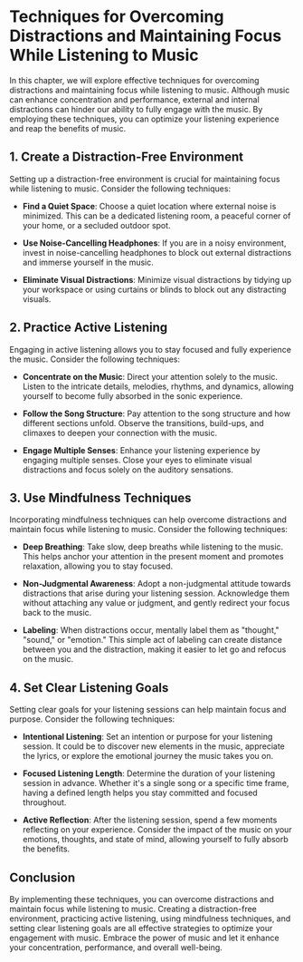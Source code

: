 Techniques for Overcoming Distractions and Maintaining Focus While Listening to Music
================================================================================================

In this chapter, we will explore effective techniques for overcoming distractions and maintaining focus while listening to music. Although music can enhance concentration and performance, external and internal distractions can hinder our ability to fully engage with the music. By employing these techniques, you can optimize your listening experience and reap the benefits of music.

1\. Create a Distraction-Free Environment
----------------------------------------

Setting up a distraction-free environment is crucial for maintaining focus while listening to music. Consider the following techniques:

* **Find a Quiet Space**: Choose a quiet location where external noise is minimized. This can be a dedicated listening room, a peaceful corner of your home, or a secluded outdoor spot.

* **Use Noise-Cancelling Headphones**: If you are in a noisy environment, invest in noise-cancelling headphones to block out external distractions and immerse yourself in the music.

* **Eliminate Visual Distractions**: Minimize visual distractions by tidying up your workspace or using curtains or blinds to block out any distracting visuals.

2\. Practice Active Listening
----------------------------

Engaging in active listening allows you to stay focused and fully experience the music. Consider the following techniques:

* **Concentrate on the Music**: Direct your attention solely to the music. Listen to the intricate details, melodies, rhythms, and dynamics, allowing yourself to become fully absorbed in the sonic experience.

* **Follow the Song Structure**: Pay attention to the song structure and how different sections unfold. Observe the transitions, build-ups, and climaxes to deepen your connection with the music.

* **Engage Multiple Senses**: Enhance your listening experience by engaging multiple senses. Close your eyes to eliminate visual distractions and focus solely on the auditory sensations.

3\. Use Mindfulness Techniques
-----------------------------

Incorporating mindfulness techniques can help overcome distractions and maintain focus while listening to music. Consider the following techniques:

* **Deep Breathing**: Take slow, deep breaths while listening to the music. This helps anchor your attention in the present moment and promotes relaxation, allowing you to stay focused.

* **Non-Judgmental Awareness**: Adopt a non-judgmental attitude towards distractions that arise during your listening session. Acknowledge them without attaching any value or judgment, and gently redirect your focus back to the music.

* **Labeling**: When distractions occur, mentally label them as "thought," "sound," or "emotion." This simple act of labeling can create distance between you and the distraction, making it easier to let go and refocus on the music.

4\. Set Clear Listening Goals
----------------------------

Setting clear goals for your listening sessions can help maintain focus and purpose. Consider the following techniques:

* **Intentional Listening**: Set an intention or purpose for your listening session. It could be to discover new elements in the music, appreciate the lyrics, or explore the emotional journey the music takes you on.

* **Focused Listening Length**: Determine the duration of your listening session in advance. Whether it's a single song or a specific time frame, having a defined length helps you stay committed and focused throughout.

* **Active Reflection**: After the listening session, spend a few moments reflecting on your experience. Consider the impact of the music on your emotions, thoughts, and state of mind, allowing yourself to fully absorb the benefits.

Conclusion
----------

By implementing these techniques, you can overcome distractions and maintain focus while listening to music. Creating a distraction-free environment, practicing active listening, using mindfulness techniques, and setting clear listening goals are all effective strategies to optimize your engagement with music. Embrace the power of music and let it enhance your concentration, performance, and overall well-being.
